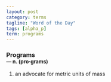 ```yaml
---
layout: post
category: terms
tagline: "Word of the Day"
tags: [alpha_p]
term: programs
---
```


<h3>Programs<br/> <small>&mdash; n. (pro<span>&middot;</span>grams)</small></h3>
<p><ol>
<li>an advocate for metric units of mass</li>
</ol></p>
